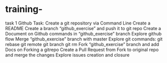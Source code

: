 # training-
task 1
Github Task:
Create a git repository via Command Line
Create a README
Create a branch “github_exercise” and push it to git repo
Create a Document on Github commands in “github_exercise” branch
Explore github flow
Merge “github_exercise” branch with master
Explore git commands:
git rebase
git remote
git branch
git rm
Fork “github_exercise” branch and add Docs on Forking a gitrepo
Create a Pull Request from Fork to original repo and merge the changes
Explore issues creation and closure 
